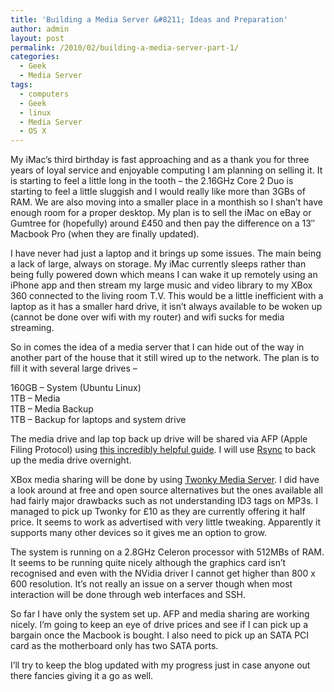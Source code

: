 ```yaml
---
title: 'Building a Media Server &#8211; Ideas and Preparation'
author: admin
layout: post
permalink: /2010/02/building-a-media-server-part-1/
categories:
  - Geek
  - Media Server
tags:
  - computers
  - Geek
  - linux
  - Media Server
  - OS X
---
```

My iMac&#8217;s third birthday is fast approaching and as a thank you for three years of loyal service and enjoyable computing I am planning on selling it. It is starting to feel a little long in the tooth &#8211; the 2.16GHz Core 2 Duo is starting to feel a little sluggish and I would really like more than 3GBs of RAM. We are also moving into a smaller place in a monthish so I shan&#8217;t have enough room for a proper desktop. My plan is to sell the iMac on eBay or Gumtree for (hopefully) around £450 and then pay the difference on a 13&#8243; Macbook Pro (when they are finally updated).

I have never had just a laptop and it brings up some issues. The main being a lack of large, always on storage. My iMac currently sleeps rather than being fully powered down which means I can wake it up remotely using an iPhone app and then stream my large music and video library to my XBox 360 connected to the living room T.V. This would be a little inefficient with a laptop as it has a smaller hard drive, it isn&#8217;t always available to be woken up (cannot be done over wifi with my router) and wifi sucks for media streaming.

So in comes the idea of a media server that I can hide out of the way in another part of the house that it still wired up to the network. The plan is to fill it with several large drives &#8211;

160GB &#8211; System (Ubuntu Linux)  
1TB &#8211; Media  
1TB &#8211; Media Backup  
1TB &#8211; Backup for laptops and system drive

The media drive and lap top back up drive will be shared via AFP (Apple Filing Protocol) using <a href="http://www.kremalicious.com/2008/06/ubuntu-as-mac-file-server-and-time-machine-volume/" target="_blank">this incredibly helpful guide</a>. I will use [Rsync][1] to back up the media drive overnight.

XBox media sharing will be done by using [Twonky Media Server][2]. I did have a look around at free and open source alternatives but the ones available all had fairly major drawbacks such as not understanding ID3 tags on MP3s. I managed to pick up Twonky for £10 as they are currently offering it half price. It seems to work as advertised with very little tweaking. Apparently it supports many other devices so it gives me an option to grow.

The system is running on a 2.8GHz Celeron processor with 512MBs of RAM. It seems to be running quite nicely although the graphics card isn&#8217;t recognised and even with the NVidia driver I cannot get higher than 800 x 600 resolution. It&#8217;s not really an issue on a server though when most interaction will be done through web interfaces and SSH.

So far I have only the system set up. AFP and media sharing are working nicely. I&#8217;m going to keep an eye of drive prices and see if I can pick up a bargain once the Macbook is bought. I also need to pick up an SATA PCI card as the motherboard only has two SATA ports.

I&#8217;ll try to keep the blog updated with my progress just in case anyone out there fancies giving it a go as well.

 [1]: http://samba.anu.edu.au/rsync/
 [2]: http://www.twonkymedia.com/